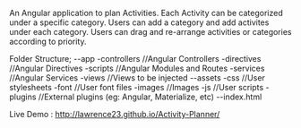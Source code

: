 An Angular application to plan Activities. Each Activity can be categorized under a specific category. Users can add a category and add activites under each category. Users can drag and re-arrange activities or categories according to priority.

Folder Structure;
--app
  -controllers			//Angular Controllers
  -directives			//Angular Directives
  -scripts				//Angular Modules and Routes
  -services				//Angular Services
  -views				//Views to be injected
--assets
  -css					//User stylesheets
  -font					//User font files
  -images				//Images
  -js					//User scripts
  -plugins				//External plugins (eg: Angular, Materialize, etc)
--index.html

Live Demo : http://lawrence23.github.io/Activity-Planner/
